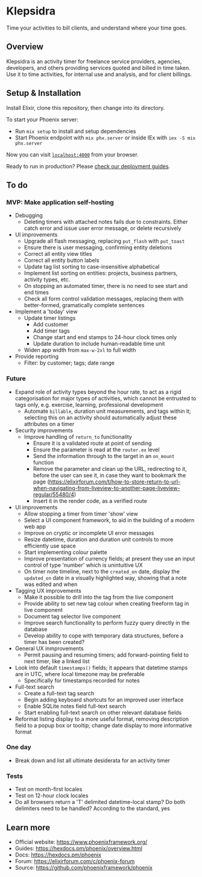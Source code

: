 # Klepsidra

Time your activities to bill clients, and understand where your time goes.

## Overview

Klepsidra is an activity timer for freelance service providers, agencies, developers, and others
providing services quoted and billed in time taken. Use it to time activities, for internal
use and analysis, and for client billings.

## Setup & Installation

Install Elixir, clone this repository, then change into its directory.

To start your Phoenix server:

  * Run `mix setup` to install and setup dependencies
  * Start Phoenix endpoint with `mix phx.server` or inside IEx with `iex -S mix phx.server`

Now you can visit [`localhost:4000`](http://localhost:4000) from your browser.

Ready to run in production? Please [check our deployment guides](https://hexdocs.pm/phoenix/deployment.html).

## To do

### MVP: Make application self-hosting

- Debugging
  - Deleting timers with attached notes fails due to constraints. Either catch error and issue user error message, or delete recursively
- UI improvements
  - Upgrade all flash messaging, replacing `put_flash` with `put_toast`
  - Ensure there is user messaging, confirming entity deletions
  - Correct all entity view titles
  - Correct all entity button labels
  - Update tag list sorting to case-insensitive alphabetical
  - Implement list sorting on entities: projects, business partners, activity types, etc.
  - On stopping an automated timer, there is no need to see start and end times
  - Check all form control validation messages, replacing them with better-formed, gramatically complete sentences
- Implement a 'today' view
  - Update timer listings
    - Add customer
    - Add timer tags
    - Change start and end stamps to 24-hour clock times only
    - Update duration to include human-readable time unit
  - Widen app width from `max-w-2xl` to full width
- Provide reporting
  - Filter: by customer; tags; date range

### Future

- Expand role of activity types beyond the hour rate, to act as a rigid categorisation for major types of activities, which cannot be entrusted to tags only, e.g. exercise, learning, professional development
  - Automate `billable`, duration unit measurements, and tags within it; selecting this on an activity should automatically adjust these attributes on a timer
- Security improvements
  - Improve handling of `return_to` functionality
    - Ensure it is a validated route at point of sending
    - Ensure the parameter is read at the `router.ex` level
    - Send the information through to the target in an `on_mount` function
    - Remove the parameter and clean up the URL, redirecting to it, before the user can see it, in case they want to bookmark the page (https://elixirforum.com/t/how-to-store-return-to-url-when-navigating-from-liveview-to-another-page-liveview-regular/55480/4)
    - Insert it in the render code, as a verified route
- UI improvements
  - Allow stopping a timer from timer 'show' view
  - Select a UI component framework, to aid in the building of a modern web app
  - Improve on cryptic or incomplete UI error messages
  - Resize datetime, duration and duration unit controls to more efficiently use space
  - Start implementing colour palette
  - Improve presentation of currency fields; at present they use an input control of type 'number' which is unintuitive UX
  - On timer note timeline, next to the `created_on` date, display the `updated_on` date in a visually highlighted way, showing that a note was edited and when
- Tagging UX improvements
  - Make it possible to drill into the tag from the live component
  - Provide ability to set new tag colour when creating freeform tag in live component
  - Document tag selector live component
  - Improve search functionality to perform fuzzy query directly in the database
  - Develop ability to cope with temporary data structures, before a timer has been created?
- General UX inmprovements
  - Permit pausing and resuming timers; add forward-pointing field to next timer, like a linked list
- Look into default `timestamps()` fields; it appears that datetime stamps are in UTC, where local timezone may be preferable
  - Specifically for timestamps recorded for notes
- Full-text search
  - Create a full-text tag search
  - Begin adding keyboard shortcuts for an improved user interface
  - Enable SQLite notes field full-text search
  - Start enabling full-text search on other relevant database fields
- Reformat listing display to a more useful format, removing description field to a popup box or tooltip; change date display to more informative format

### One day

- Break down and list all ultimate desiderata for an activity timer

### Tests

- Test on month-first locales
- Test on 12-hour clock locales
- Do all browsers return a 'T' delimited datetime-local stamp? Do both delimiters need to be handled? According to the standard, yes

## Learn more

  * Official website: https://www.phoenixframework.org/
  * Guides: https://hexdocs.pm/phoenix/overview.html
  * Docs: https://hexdocs.pm/phoenix
  * Forum: https://elixirforum.com/c/phoenix-forum
  * Source: https://github.com/phoenixframework/phoenix
